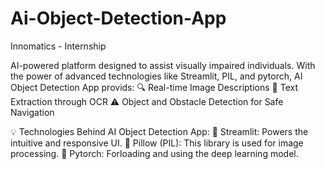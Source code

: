 # Ai-Object-Detection-App
Innomatics - Internship

AI-powered platform designed to assist visually impaired individuals. With the power of advanced technologies like Streamlit, PIL, and pytorch, AI Object Detection App provids:
🔍 Real-time Image Descriptions
📝 Text Extraction through OCR
⚠️ Object and Obstacle Detection for Safe Navigation

💡 Technologies Behind AI Object Detection App:
🔸 Streamlit: Powers the intuitive and responsive UI.
🔸 Pillow (PIL): This library is used for image processing.
🔸 Pytorch: Forloading and using the deep learning model.
